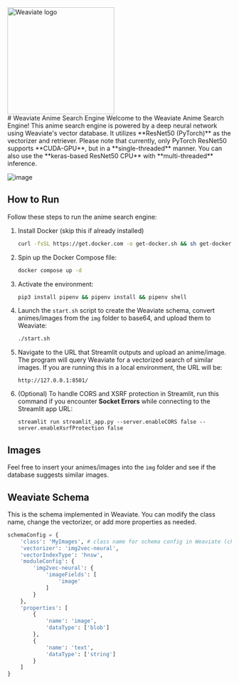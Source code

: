 <div>
    <div align="centre">
        <img alt='Weaviate logo' src='https://weaviate.io/img/site/weaviate-logo-light.png' width='240' align='centre' />
    </div>
</div>
# Weaviate Anime Search Engine
Welcome to the Weaviate Anime Search Engine! This anime search engine is powered by a deep neural network using Weaviate's vector database. It utilizes **ResNet50 (PyTorch)** as the vectorizer and retriever. Please note that currently, only PyTorch ResNet50 supports **CUDA-GPU**, but in a **single-threaded** manner. You can also use the **keras-based ResNet50 CPU** with **multi-threaded** inference.

![image](https://github.com/Sravanthgithub/anime-search-weaviate/assets/77894804/35110b5b-9946-4f6f-a242-c58e10d47ca4)


## How to Run
Follow these steps to run the anime search engine:

1. Install Docker (skip this if already installed)
    ```sh
    curl -fsSL https://get.docker.com -o get-docker.sh && sh get-docker.sh
    ```

2. Spin up the Docker Compose file:
    ```sh
    docker compose up -d
    ```

3. Activate the environment:
    ```sh
    pip3 install pipenv && pipenv install && pipenv shell
    ```

4. Launch the `start.sh` script to create the Weaviate schema, convert animes/images from the `img` folder to base64, and upload them to Weaviate:
    ```sh
    ./start.sh
    ```

5. Navigate to the URL that Streamlit outputs and upload an anime/image. The program will query Weaviate for a vectorized search of similar images. If you are running this in a local environment, the URL will be:
    ```
    http://127.0.0.1:8501/
    ```

6. (Optional) To handle CORS and XSRF protection in Streamlit, run this command if you encounter **Socket Errors** while connecting to the Streamlit app URL:
    ```
    streamlit run streamlit_app.py --server.enableCORS false --server.enableXsrfProtection false
    ```

## Images
Feel free to insert your animes/images into the `img` folder and see if the database suggests similar images.

## Weaviate Schema
This is the schema implemented in Weaviate. You can modify the class name, change the vectorizer, or add more properties as needed.
```python
schemaConfig = {
    'class': 'MyImages', # class name for schema config in Weaviate (change it with a custom name for your images)
    'vectorizer': 'img2vec-neural',
    'vectorIndexType': 'hnsw',
    'moduleConfig': {
        'img2vec-neural': {
            'imageFields': [
                'image'
            ]
        }
    },
    'properties': [
        {
            'name': 'image',
            'dataType': ['blob']
        },
        {
            'name': 'text',
            'dataType': ['string']
        }
    ]
}



